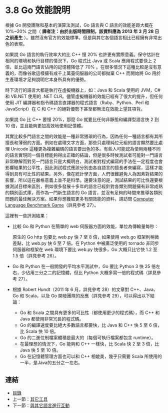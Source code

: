# 3.8 Go 效能說明

根據 Go 開發團隊和基本的演算法測試，Go 語言與 C 語言的效能差距大概在 10%~20% 之間（ **譯者注：由於出版時間限制，該資料應為 2013 年 3 月 28 日之前產生** ）。雖然沒有官方的效能標準，但是與其它各個語言相比已經擁有非常出色的表現。

如果說 Go 語言的執行效率大約比 C++ 慢 20% 也許更有實際意義。保守估計在相同的環境和執行目標的情況下，Go 程式比 Java 或 Scala 應用程式要快上 2 倍，並比這兩門語言佔用的記憶體降低了 70% 。在很多情況下這種比較是沒有意義的，而像谷歌這樣擁有成千上萬臺伺服器的公司都拋棄 C++ 而開始將 Go 用於生產環境才足夠說明它本身所具有的優勢。

時下流行的語言大都是執行在虛擬機器上，如：Java 和 Scala 使用的 JVM，C# 和 VB.NET 使用的 .NET CLR。儘管虛擬機器的效能已經有了很大的提升，但任何使用 JIT 編譯器和指令碼語言直譯器的程式語言（Ruby、Python、Perl 和 JavaScript）在 C 和 C++ 的絕對優勢下甚至都無法在效能上望其項背。

如果說 Go 比 C++ 要慢 20%，那麼 Go 就要比任何非靜態和編譯型語言快 2 到 10 倍，並且能夠更加高效地使用記憶體。

其實比較多門語言之間的效能是一種非常猥瑣的行為，因為任何一種語言都有其所擅長和薄弱的方面。例如在處理文字方面，那些只處理純位元組的語言顯然要比處理 Unicode 這種更為複雜編碼的語言要出色的多。有些人可能認為使用兩種不同的語言實現同一個目標能夠得出正確的結論，但是很多時候測試者可能對一門語言非常瞭解而對另一門語言只是大概明白，測試者對程式編寫的手法在一定程度也會影響結果的公平性，因此測試程式應該分別由各自語言的擅長者來編寫，這樣才能得到具有可比性的結果。另外，像在統計學方面，人們很難避免人為因素對結果的影響，所以這在嚴格意義上並不是科學。還要注意的是，測試結果的可比性還要根據測試目標來區別，例如很多發展十多年的語言已經針對各類別問題擁有非常成熟的類別函式庫，而作為一門新生語言的 Go 語言，並沒有足夠的時間來推導各類別問題的最佳解決方案。如果你想獲取更多有關效能的資料，請訪問 [Computer Language Benchmark Game](http://shootout.alioth.debian.org/)（詳見參考 27）。

這裡有一些評測結果：

- 比較 Go 和 Python 在簡單的 web 伺服器方面的效能，單位為傳輸量每秒：
	
	原生的 Go http 包要比 web.py 快 7 至 8 倍，如果使用 web.go 框架則稍微差點，比 web.py 快 6 至 7 倍。在 Python 中被廣泛使用的 tornado 非同步伺服器和框架在 web 環境下要比 web.py 快很多，Go 大概只比它快 1.2 至 1.5 倍（詳見參考 26）。

- Go 和 Python 在一般開發的平均水平測試中，Go 要比 Python 3 快 25 倍左右，少佔用三分之二的記憶體，但比 Python 大概多寫一倍的程式碼（詳見參考 27）。
- 根據 Robert Hundt（2011 年 6 月，詳見參考 28）的文章對 C++、Java、Go 和 Scala，以及 Go 開發團隊的反應（詳見參考 29），可以得出以下結論：
	
	- Go 和 Scala 之間具有更多的可比性（都使用更少的程式碼），而 C++ 和 Java 都使用非常冗長的程式碼。
	- Go 的編譯速度要比絕大多數語言都要快，比 Java 和 C++ 快 5 至 6 倍，比 Scala 快 10 倍。	
	- Go 的二進位制檔案體積是最大的（每個可執行檔案都包含 runtime）。	
	- 在最理想的情況下，Go 能夠和 C++ 一樣快，比 Scala 快 2 至 3 倍，比 Java 快 5 至 10 倍。	
	- Go 在記憶體管理方面也可以和 C++ 相媲美，幾乎只需要 Scala 所使用的一半，是Java的五分之一左右。

## 連結

- [目錄](directory.md)
- 上一節：[其它工具](03.7.md)
- 下一節：[與其它語言進行互動](03.9.md)
